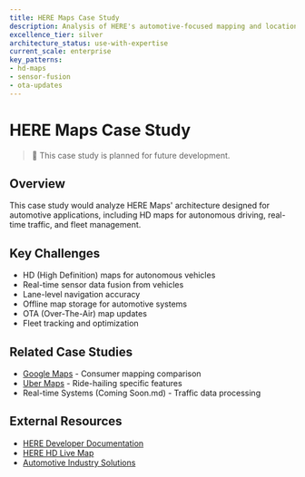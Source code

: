 ```yaml
---
title: HERE Maps Case Study
description: Analysis of HERE's automotive-focused mapping and location platform
excellence_tier: silver
architecture_status: use-with-expertise
current_scale: enterprise
key_patterns:
- hd-maps
- sensor-fusion
- ota-updates
---
```


# HERE Maps Case Study

> 🚧 This case study is planned for future development.

## Overview
This case study would analyze HERE Maps' architecture designed for automotive applications, including HD maps for autonomous driving, real-time traffic, and fleet management.

## Key Challenges
- HD (High Definition) maps for autonomous vehicles
- Real-time sensor data fusion from vehicles
- Lane-level navigation accuracy
- Offline map storage for automotive systems
- OTA (Over-The-Air) map updates
- Fleet tracking and optimization

## Related Case Studies
- [Google Maps](../google-maps.md) - Consumer mapping comparison
- [Uber Maps](../uber-maps.md) - Ride-hailing specific features
- Real-time Systems (Coming Soon.md) - Traffic data processing

## External Resources
- [HERE Developer Documentation](https://developer.here.com/)
- [HERE HD Live Map](https://www.here.com/platform/HD-live-map)
- [Automotive Industry Solutions](https://www.here.com/solutions/automotive)